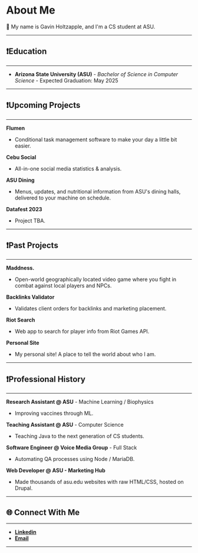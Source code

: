 # About Me

👋 My name is Gavin Holtzapple, and I'm a CS student at ASU.
***
## ❗Education
***
- **Arizona State University (ASU)** - *Bachelor of Science in Computer Science* - Expected Graduation: May 2025
***
## ❗Upcoming Projects
***
**Flumen**
- Conditional task management software to make your day a little bit easier.

**Cebu Social**
- All-in-one social media statistics & analysis.

**ASU Dining**
- Menus, updates, and nutritional information from ASU's dining halls, delivered to your machine on schedule.

**Datafest 2023**
- Project TBA.
***
## ❗Past Projects
***
**Maddness.**
- Open-world geographically located video game where you fight in combat against local players and NPCs.

**Backlinks Validator**
- Validates client orders for backlinks and marketing placement.

**Riot Search**
- Web app to search for player info from Riot Games API.

**Personal Site**
- My personal site! A place to tell the world about who I am.
***
## ❗Professional History
***
**Research Assistant @ ASU** - Machine Learning / Biophysics
- Improving vaccines through ML. 

**Teaching Assistant @ ASU** - Computer Science
- Teaching Java to the next generation of CS students.

**Software Engineer @ Voice Media Group** - Full Stack
- Automating QA processes using Node / MariaDB.

**Web Developer @ ASU - Marketing Hub**
- Made thousands of asu.edu websites with raw HTML/CSS, hosted on Drupal.
***
## 🌐 Connect With Me
***
- [**Linkedin**](https://www.linkedin.com/in/gholtzap/)
- [**Email**](mailto:gholtzap@asu.edu)

---


